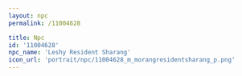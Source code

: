 ```yaml
---
layout: npc
permalink: /11004628

title: Npc
id: '11004628'
npc_name: 'Leshy Resident Sharang'
icon_url: 'portrait/npc/11004628_m_morangresidentsharang_p.png'
---
```


